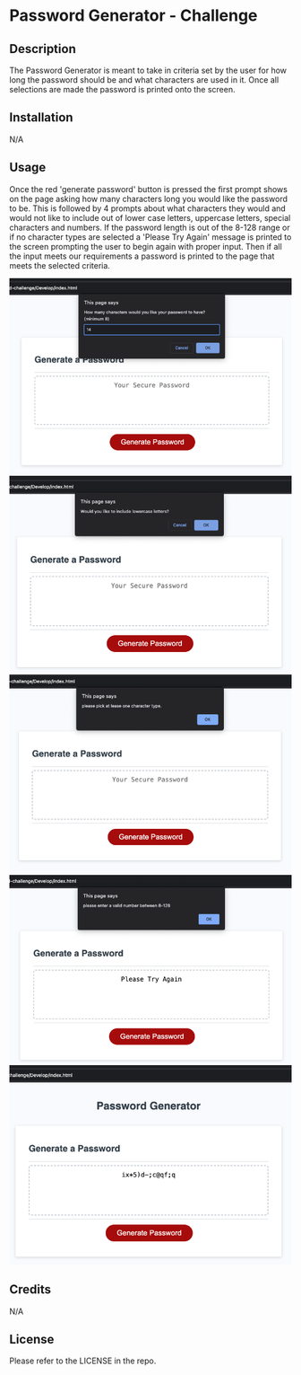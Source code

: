 # Password Generator - Challenge

## Description

The Password Generator is meant to take in criteria set by the user for how long the password should be and what characters are used in it. Once all selections are made the password is printed onto the screen.

## Installation

N/A

## Usage

Once the red 'generate password' button is pressed the first prompt shows on the page asking how many characters long you would like the password to be. This is followed by 4 prompts about what characters they would and would not like to include out of lower case letters, uppercase letters, special characters and numbers. If the password length is out of the 8-128 range or if no character types are selected a 'Please Try Again' message is printed to the screen prompting the user to begin again with proper input. Then if all the input meets our requirements a password is printed to the page that meets the selected criteria.

![password length prompt](./Develop/assets/screenshots/prompt1.png)
![character type prompt](./Develop/assets/screenshots/prompt2.png)
![character selection error](./Develop/assets/screenshots/error1.png)
![number input error](./Develop/assets/screenshots/error2.png)
![printed random password](./Develop/assets/screenshots/finalPrint.png)

## Credits

N/A

## License

Please refer to the LICENSE in the repo.

